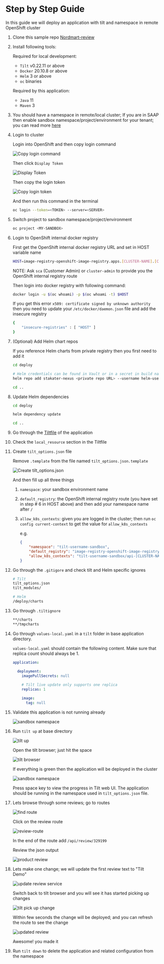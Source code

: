 # Step by Step Guide

In this guide we will deploy an application with tilt and namespace in remote OpenShift cluster

1. Clone this sample repo [Nordmart-review](https://github.com/stakater-lab/stakater-nordmart-review)

1. Install following tools:

    Required for local development:

    * `Tilt` v0.22.11 or above
    * `Docker` 20.10.8 or above
    * `Helm` 3 or above
    * `oc` binaries

    Required by this application:

    * `Java` 11
    * `Maven` 3

1. You should have a namespace in remote/local cluster; If you are in SAAP then enable sandbox namespace/project/environment for your tenant; you can read more [here](https://docs.stakater.com/mto/main/customresources.html)

1. Login to cluster

    Login into OpenShift and then copy login command

    ![Copy login command](images/copy-login-command.png)

    Then click `Display Token`

    ![Display Token](images/display-token.png)

    Then copy the login token

    ![Copy login token](images/copy-login-token.png)

    And then run this command in the terminal

    ```bash
    oc login --token=<TOKEN> --server=<SERVER>
    ```

1. Switch project to sandbox namespace/project/environment

    ```bash
    oc project <MY-SANDBOX>
    ```

1. Login to OpenShift internal docker registry

    First get the OpenShift internal docker registry URL and set in HOST variable name

    ```bash
    HOST=image-registry-openshift-image-registry.apps.[CLUSTER-NAME].[CLUSTER-ID].kubeapp.cloud
    ```

    NOTE: Ask `sca` (Customer Admin) or `cluster-admin` to provide you the OpenShift internal registry route

    Then login into docker registry with following command:

    ```bash
    docker login -u $(oc whoami) -p $(oc whoami -t) $HOST
    ```

    If you get this error `x509: certificate signed by unknown authority` then you need to update your `/etc/docker/daemon.json` file and add the insecure registry

    ```bash
    {
        "insecure-registries" : [ "HOST" ]
    }
    ```

1. (Optional) Add Helm chart repos

    If you reference Helm charts from private registry then you first need to add it

    ```bash
    cd deploy

    # Helm credentials can be found in Vault or in a secret in build namespace
    helm repo add stakater-nexus <private repo URL> --username helm-user-name --password ********; 

    cd ..
    ```

1. Update Helm dependencies

    ```bash
    cd deploy

    helm dependency update

    cd ..
    ```

1. Go through the [Tiltfile](https://github.com/stakater-lab/stakater-nordmart-review/blob/main/Tiltfile) of the application

1. Check the `local_resource` section in the Tiltfile

1. Create `tilt_options.json` file

    Remove `.template` from the file named `tilt_options.json.template`

    ![Create tilt_options.json](images/tilt-options-json.png)

    And then fill up all three things

      1. `namespace`: your sandbox environment name
      1. `default_registry`: the OpenShift internal registry route (you have set in step # 6 in HOST above) and then add your namespace name after `/`
      1. `allow_k8s_contexts`: given you are logged in the cluster; then run `oc config current-context` to get the value for `allow_k8s_contexts`

          e.g.

          ```json
          {
              "namespace": "tilt-username-sandbox",
              "default_registry": "image-registry-openshift-image-registry.apps.[CLUSTER-NAME].[CLUSTER-ID].kubeapp.cloud/tilt-username-sandbox",
              "allow_k8s_contexts": "tilt-username-sandbox/api-[CLUSTER-NAME]-[CLUSTER-ID]-kubeapp-cloud:6443/user@email.com"
          }
          ```

1. Go through the `.gitigore` and check tilt and Helm specific ignores

    ```sh
    # Tilt
    tilt_options.json
    tilt_modules/

    # Helm
    /deploy/charts
    ```

1. Go through `.tiltignore`

    ```sh
    **/charts
    **/tmpcharts
    ```

1. Go through `values-local.yaml` in a `tilt` folder in base application directory.

    `values-local.yaml` should contain the following content. Make sure that replica count should always be 1.

    ```yaml
    application:
        
      deployment:
        imagePullSecrets: null

        # Tilt live update only supports one replica
        replicas: 1

        image:
          tag: null
    ```

1. Validate this application is not running already

    ![sandbox namespace](images/sandbox-env-b4-tilt-up.png)

1. Run `tilt up` at base directory

    ![tilt up](images/tilt-up.png)

    Open the tilt browser; just hit the space

    ![tilt browser](images/tilt-browser.png)

    If everything is green then the application will be deployed in the cluster

    ![sandbox namespace](images/sandbox-env-after-tilt-up.png)

    Press space key to view the progress in Tilt web UI. The application should be running in the namespace used in `tilt_options.json` file.

1. Lets browse through some reviews; go to routes

    ![find route](images/find-route.png)

    Click on the review route

    ![review-route](images/review-route.png)

    In the end of the route add `/api/review/329199`

    Review the json output

    ![product review](images/product-review-json-b4-change.png)

1. Lets make one change; we will update the first review text to "Tilt Demo"

    ![update review service](images/review-service-to-update.png)

    Switch back to tilt browser and you will see it has started picking up changes

    ![tilt pick up change](images/tilt-picking-up-change.png)

    Within few seconds the change will be deployed; and you can refresh the route to see the change

    ![updated review](images/product-review-json-after-change.png)

    Awesome! you made it

1. Run `tilt down` to delete the application and related configuration from the namespace

